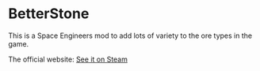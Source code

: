 # BetterStone
This is a Space Engineers mod to add lots of variety to the ore types in the game.

The official website: [See it on Steam](https://steamcommunity.com/sharedfiles/filedetails/?id=406244471)
